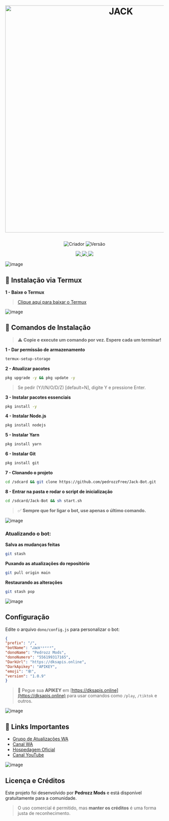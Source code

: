<h1 align="center">
  <p>
    <img src="https://files.catbox.moe/mm3coi.png" alt="JACK" width="720">
  </p>
</h1>

<p align="center">
  <img title="Criador" src="https://img.shields.io/badge/Criador-Pedrozz%20Mods-green.svg?style=for-the-badge&logo=github">
  <img title="Versão" src="https://img.shields.io/badge/Versão-1.0.9-red.svg?style=for-the-badge&logo=github">
</p>

<div align="center">
  <a href="https://whatsapp.com/channel/0029Vapwu6mATRSeTjjG7M37">
    <img src="https://img.shields.io/badge/Suporte-25D366?style=for-the-badge&logo=whatsapp&logoColor=white">
  </a>
  <a href="https://instagram.com/pedrozz_13755">
    <img src="https://img.shields.io/badge/Instagram-FF8C00?style=for-the-badge&logo=instagram&logoColor=white">
  </a>
  <a href="https://www.youtube.com/@pedrozz_Mods">
    <img src="https://img.shields.io/badge/YouTube-FF0030?style=for-the-badge&logo=youtube&logoColor=white">
  </a>
</div>

![image](https://user-images.githubusercontent.com/51442719/149520330-b3bce735-5a57-481d-b122-fda4e2052cf8.png)

## 🚀 Instalação via Termux

**1 - Baixe o Termux**
> [Clique aqui para baixar o Termux](https://mega.nz/file/uglXFZaT#y6yCfop0vS-DY0cPC9SOInpEO-6tu3ks1xYk91Lj8RI)

![image](https://user-images.githubusercontent.com/51442719/149520330-b3bce735-5a57-481d-b122-fda4e2052cf8.png)

## 📜 Comandos de Instalação

> ⚠️ **Copie e execute um comando por vez. Espere cada um terminar!**

**1 - Dar permissão de armazenamento**
```bash
termux-setup-storage
```

**2 -  Atualizar pacotes**
```bash
pkg upgrade -y && pkg update -y
```
> Se pedir (Y/I/N/O/D/Z) [default=N], digite Y e pressione Enter.

**3 - Instalar pacotes essenciais**
```bash
pkg install -y
```

**4 - Instalar Node.js**
```bash
pkg install nodejs
```

**5 - Instalar Yarn**
```bash
pkg install yarn
```

**6 - Instalar Git**
```bash
pkg install git
```

**7 - Clonando o projeto**
```bash
cd /sdcard && git clone https://github.com/pedrozzFree/Jack-Bot.git
```

**8 - Entrar na pasta e rodar o script de inicialização**
```bash
cd /sdcard/Jack-Bot && sh start.sh
```

> ✅ **Sempre que for ligar o bot, use apenas o último comando.**

![image](https://user-images.githubusercontent.com/51442719/149520330-b3bce735-5a57-481d-b122-fda4e2052cf8.png)

### Atualizando o bot:
**Salva as mudanças feitas**
```bash
git stash
```

**Puxando as atualizações do repositório**
```bash
git pull origin main
```

**Restaurando as alterações**
```bash
git stash pop
```
![image](https://user-images.githubusercontent.com/51442719/149520330-b3bce735-5a57-481d-b122-fda4e2052cf8.png)

## Configuração

Edite o arquivo `dono/config.js` para personalizar o bot:

```json
{
"prefix": "/",
"botName": "𝐽𝑎𝑐𝑘ˢᵖᵉᵉᵈ",
"donoName": "𝙿𝚎𝚍𝚛𝚘𝚣𝚣 𝙼𝚘𝚍𝚜",
"donoNumero": "556199317165",
"DarkUrl": "https://dksapis.online",
"DarkApikey": "APIKEY",
"emoji": "🕸️",
"version": "1.0.9"
}
```

> 🔑 Pegue sua **APIKEY** em [https://dksapis.online](https://dksapis.online) para usar comandos como `/play`, `/tiktok` e outros.

![image](https://user-images.githubusercontent.com/51442719/149520330-b3bce735-5a57-481d-b122-fda4e2052cf8.png)

## 🌌 Links Importantes

- [Grupo de Atualizações WA](https://whatsapp.com/channel/0029Vapwu6mATRSeTjjG7M37)
- [Canal WA](https://whatsapp.com/channel/0029Vapwu6mATRSeTjjG7M37)
- [Hospedagem Oficial](https://speedhosting.cloud)
- [Canal YouTube](https://www.youtube.com/@pedrozz_Mods)

![image](https://user-images.githubusercontent.com/51442719/149520330-b3bce735-5a57-481d-b122-fda4e2052cf8.png)


## Licença e Créditos

Este projeto foi desenvolvido por **Pedrozz Mods** e está disponível gratuitamente para a comunidade.

> O uso comercial é permitido, mas **manter os créditos** é uma forma justa de reconhecimento.

